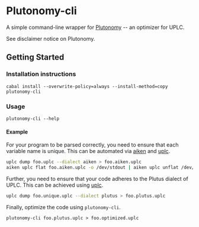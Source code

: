 # Plutonomy-cli

A simple command-line wrapper for [Plutonomy](https://github.com/well-typed/plutonomy) -- an optimizer for UPLC.

See disclaimer notice on Plutonomy.

## Getting Started

### Installation instructions

```
cabal install --overwrite-policy=always --install-method=copy plutonomy-cli
```

### Usage

```
plutonomy-cli --help
```

#### Example

For your program to be parsed correctly, you need to ensure that each variable name is unique. This can be automated via [aiken](https://github.com/aiken-lang/aiken) and [uplc](https://githubg.com/ImperatorLang/uplc).

```bash
uplc dump foo.uplc --dialect aiken > foo.aiken.uplc
aiken uplc flat foo.aiken.uplc -o /dev/stdout | aiken uplc unflat /dev/stdin -o foo.unique.uplc
```

Further, you need to ensure that your code adheres to the Plutus dialect of UPLC.
This can be achieved using [uplc](https://githubg.com/ImperatorLang/uplc).

```bash
uplc dump foo.unique.uplc --dialect plutus > foo.plutus.uplc
```

Finally, optimize the code using `plutonomy-cli`.

```
plutonomy-cli foo.plutus.uplc > foo.optimized.uplc
```

